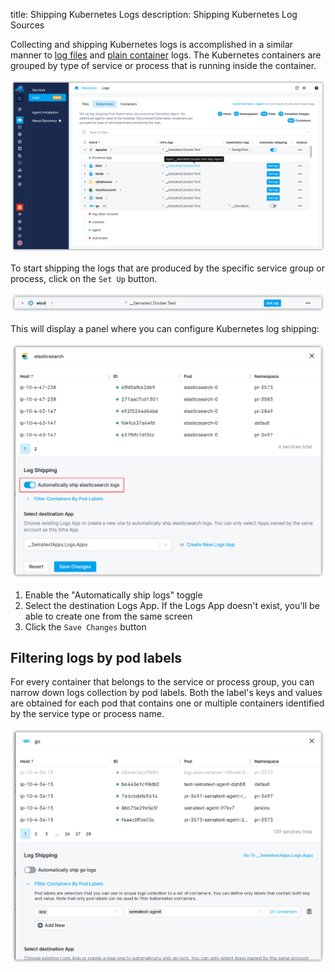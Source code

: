 title: Shipping Kubernetes Logs
description: Shipping Kubernetes Log Sources

Collecting and shipping Kubernetes logs is accomplished in a similar manner to [log files](/logs/discovery/tailing-log-files) and [plain container](/logs/discovery/tailing-containers) logs. The Kubernetes containers are grouped by type of service or process that is running inside the container.

![Kubernetes Logs Discovery](images/kubernetes-logs-discovery.png)

To start shipping the logs that are produced by the specific service group or process, click on the `Set Up` button.

![Kubernetes Log Shipping](images/k8s-setup-log-shipping.png)

This will display a panel where you can configure Kubernetes log shipping:

![Enable Container Logs](images/kubernetes-logs-discovery-setup.png)

1. Enable the "Automatically ship <group-name> logs" toggle
2. Select the destination Logs App. If the Logs App doesn't exist, you'll be able to create one from the same screen
3. Click the `Save Changes` button

## Filtering logs by pod labels

For every container that belongs to the service or process group, you can narrow down logs collection by pod labels. Both the label's keys and values are obtained for each pod that contains one or multiple containers identified by the service type or process name.

![Filter By Pod Labels](images/kubernetes-logs-discovery-labels.png)